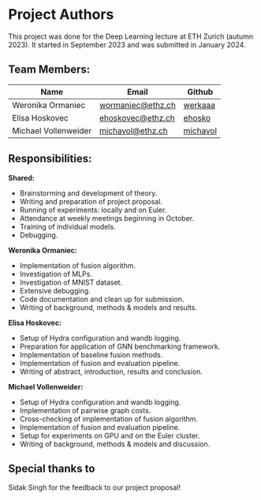 Project Authors
===============

This project was done for the Deep Learning lecture at ETH Zurich (autumn 2023). It started in September 2023 and was submitted in January 2024.

## Team Members:
| Name                 | Email               | Github                                        |                              
| -------------------- |---------------------| --------------------------------------------- |
| Weronika Ormaniec        | wormaniec@ethz.ch   | [werkaaa](https://github.com/werkaaa)     |
| Elisa Hoskovec        | ehoskovec@ethz.ch    | [ehosko](https://github.com/ehosko)     | 
| Michael Vollenweider        | michavol@ethz.ch    | [michavol](https://github.com/michavol)     |

## Responsibilities:
**Shared:**
- Brainstorming and development of theory.
- Writing and preparation of project proposal.
- Running of experiments: locally and on Euler.
- Attendance at weekly meetings beginning in October.
- Training of individual models.
- Debugging.

**Weronika Ormaniec:**
- Implementation of fusion algorithm.
- Investigation of MLPs.
- Investigation of MNIST dataset.
- Extensive debugging.
- Code documentation and clean up for submission.
- Writing of background, methods & models and results.

**Elisa Hoskovec:**
- Setup of Hydra configuration and wandb logging.
- Preparation for application of GNN benchmarking framework.
- Implementation of baseline fusion methods.
- Implementation of fusion and evaluation pipeline.
- Writing of abstract, introduction, results and conclusion.

**Michael Vollenweider:**
- Setup of Hydra configuration and wandb logging.
- Implementation of pairwise graph costs.
- Cross-checking of implementation of fusion algorithm.
- Implementation of fusion and evaluation pipeline.
- Setup for experiments on GPU and on the Euler cluster.
- Writing of background, methods & models and discussion.

## Special thanks to
Sidak Singh for the feedback to our project proposal!
